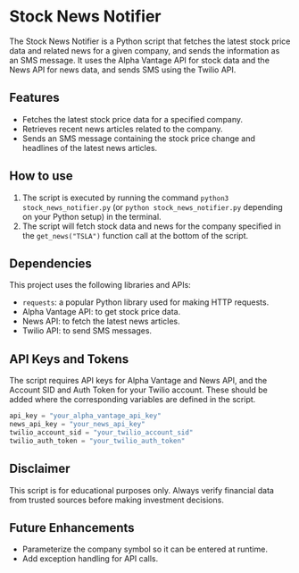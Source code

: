 # Stock News Notifier

The Stock News Notifier is a Python script that fetches the latest stock price data and related news for a given company, and sends the information as an SMS message. It uses the Alpha Vantage API for stock data and the News API for news data, and sends SMS using the Twilio API.

## Features

- Fetches the latest stock price data for a specified company.
- Retrieves recent news articles related to the company.
- Sends an SMS message containing the stock price change and headlines of the latest news articles.

## How to use

1. The script is executed by running the command `python3 stock_news_notifier.py` (or `python stock_news_notifier.py` depending on your Python setup) in the terminal.
2. The script will fetch stock data and news for the company specified in the `get_news("TSLA")` function call at the bottom of the script.

## Dependencies

This project uses the following libraries and APIs:

- `requests`: a popular Python library used for making HTTP requests.
- Alpha Vantage API: to get stock price data.
- News API: to fetch the latest news articles.
- Twilio API: to send SMS messages.

## API Keys and Tokens

The script requires API keys for Alpha Vantage and News API, and the Account SID and Auth Token for your Twilio account. These should be added where the corresponding variables are defined in the script.

```python
api_key = "your_alpha_vantage_api_key"
news_api_key = "your_news_api_key"
twilio_account_sid = "your_twilio_account_sid"
twilio_auth_token = "your_twilio_auth_token"
```

## Disclaimer

This script is for educational purposes only. Always verify financial data from trusted sources before making investment decisions.

## Future Enhancements

- Parameterize the company symbol so it can be entered at runtime.
- Add exception handling for API calls.


